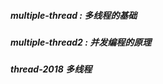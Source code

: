 ##### multiple-thread : 多线程的基础

##### multiple-thread2 : 并发编程的原理



##### 

##### thread-2018      多线程

